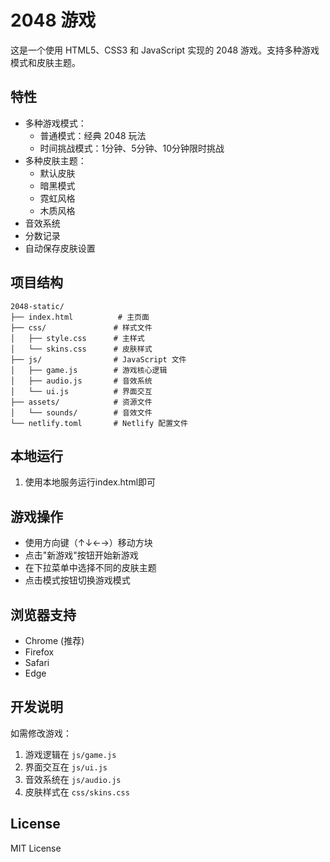 # 2048 游戏

这是一个使用 HTML5、CSS3 和 JavaScript 实现的 2048 游戏。支持多种游戏模式和皮肤主题。

## 特性

- 多种游戏模式：
  - 普通模式：经典 2048 玩法
  - 时间挑战模式：1分钟、5分钟、10分钟限时挑战
- 多种皮肤主题：
  - 默认皮肤
  - 暗黑模式
  - 霓虹风格
  - 木质风格
- 音效系统
- 分数记录
- 自动保存皮肤设置

## 项目结构

```
2048-static/
├── index.html          # 主页面
├── css/               # 样式文件
│   ├── style.css      # 主样式
│   └── skins.css      # 皮肤样式
├── js/                # JavaScript 文件
│   ├── game.js        # 游戏核心逻辑
│   ├── audio.js       # 音效系统
│   └── ui.js          # 界面交互
├── assets/            # 资源文件
│   └── sounds/        # 音效文件
└── netlify.toml       # Netlify 配置文件
```

## 本地运行

1. 使用本地服务运行index.html即可


## 游戏操作

- 使用方向键（↑↓←→）移动方块
- 点击"新游戏"按钮开始新游戏
- 在下拉菜单中选择不同的皮肤主题
- 点击模式按钮切换游戏模式

## 浏览器支持

- Chrome (推荐)
- Firefox
- Safari
- Edge

## 开发说明

如需修改游戏：

1. 游戏逻辑在 `js/game.js`
2. 界面交互在 `js/ui.js`
3. 音效系统在 `js/audio.js`
4. 皮肤样式在 `css/skins.css`

## License

MIT License 